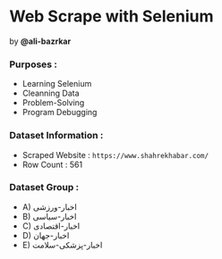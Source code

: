# Web Scrape with Selenium
by **@ali-bazrkar**

### Purposes :
- Learning Selenium
- Cleanning Data
- Problem-Solving
- Program Debugging

### Dataset Information :
- Scraped Website : ```https://www.shahrekhabar.com/```
- Row Count : 561

### Dataset Group :
- A) اخبار-ورزشی
- B) اخبار-سیاسی
- C) اخبار-اقتصادی
- D) اخبار-جهان 
- E) اخبار-پزشکی-سلامت
